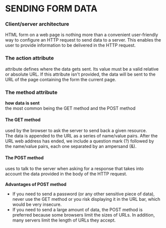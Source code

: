 # SENDING FORM DATA
### Client/server architecture
 HTML form on a web page is nothing more than a convenient user-friendly way to configure an HTTP request to send data to a server. This enables the user to provide information to be delivered in the HTTP request.
### The action attribute
attribute defines where the data gets sent. Its value must be a valid relative or absolute URL. If this attribute isn't provided, the data will be sent to the URL of the page containing the form the current page.
### The method attribute
**how data is sent**<br />
 the most common being the GET method and the POST method
#### The GET method
  used by the browser to ask the server to send back a given resource.<br />
  The data is appended to the URL as a series of name/value pairs. After the URL web address has ended, we include a question mark (?) followed by the name/value pairs, each one separated by an ampersand (&).

#### The POST method
  uses to talk to the server when asking for a response that takes into account the data provided in the body of the HTTP request.<br />  
**Advantages of POST method**
- If you need to send a password (or any other sensitive piece of data), never use the GET method or you risk displaying it in the URL bar, which would be very insecure.
- If you need to send a large amount of data, the POST method is preferred because some browsers limit the sizes of URLs. In addition, many servers limit the length of URLs they accept.